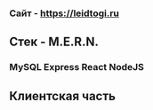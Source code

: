 ### Сайт - https://leidtogi.ru

## Стек - M.E.R.N.

### MySQL Express React NodeJS

## Клиентская часть

